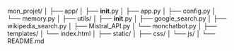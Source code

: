 mon_projet/
│
├── app/
│   ├── __init__.py
│   ├── app.py
│   ├── config.py
│   └── memory.py
│
├── utils/
│   ├── __init__.py
│   ├── google_search.py
│   ├── wikipedia_search.py
│   ├── Mistral_API.py
│   └── monchatbot.py
│
├── templates/
│   └── index.html
│
├── static/
│   ├── css/
│   └── js/
│
└── README.md
